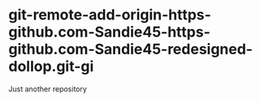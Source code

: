 # git-remote-add-origin-https-github.com-Sandie45-https-github.com-Sandie45-redesigned-dollop.git-gi
Just another repository
